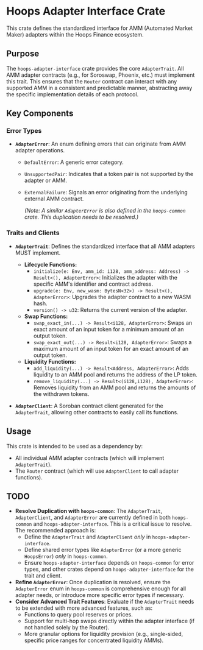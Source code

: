 # Hoops Adapter Interface Crate

This crate defines the standardized interface for AMM (Automated Market Maker) adapters within the Hoops Finance ecosystem.

## Purpose

The `hoops-adapter-interface` crate provides the core `AdapterTrait`. All AMM adapter contracts (e.g., for Soroswap, Phoenix, etc.) must implement this trait. This ensures that the `Router` contract can interact with any supported AMM in a consistent and predictable manner, abstracting away the specific implementation details of each protocol.

## Key Components

### Error Types

* **`AdapterError`**: An enum defining errors that can originate from AMM adapter operations.
  * `DefaultError`: A generic error category.
  * `UnsupportedPair`: Indicates that a token pair is not supported by the adapter or AMM.
  * `ExternalFailure`: Signals an error originating from the underlying external AMM contract.

    *(Note: A similar `AdapterError` is also defined in the `hoops-common` crate. This duplication needs to be resolved.)*

### Traits and Clients

* **`AdapterTrait`**: Defines the standardized interface that all AMM adapters MUST implement.
  * **Lifecycle Functions:**
    * `initialize(e: Env, amm_id: i128, amm_address: Address) -> Result<(), AdapterError>`: Initializes the adapter with the specific AMM's identifier and contract address.
    * `upgrade(e: Env, new_wasm: BytesN<32>) -> Result<(), AdapterError>`: Upgrades the adapter contract to a new WASM hash.
    * `version() -> u32`: Returns the current version of the adapter.
  * **Swap Functions:**
    * `swap_exact_in(...) -> Result<i128, AdapterError>`: Swaps an exact amount of an input token for a minimum amount of an output token.
    * `swap_exact_out(...) -> Result<i128, AdapterError>`: Swaps a maximum amount of an input token for an exact amount of an output token.
  * **Liquidity Functions:**
    * `add_liquidity(...) -> Result<Address, AdapterError>`: Adds liquidity to an AMM pool and returns the address of the LP token.
    * `remove_liquidity(...) -> Result<(i128,i128), AdapterError>`: Removes liquidity from an AMM pool and returns the amounts of the withdrawn tokens.

* **`AdapterClient`**: A Soroban contract client generated for the `AdapterTrait`, allowing other contracts to easily call its functions.

## Usage

This crate is intended to be used as a dependency by:

* All individual AMM adapter contracts (which will implement `AdapterTrait`).
* The `Router` contract (which will use `AdapterClient` to call adapter functions).

## TODO

* **Resolve Duplication with `hoops-common`**: The `AdapterTrait`, `AdapterClient`, and `AdapterError` are currently defined in both `hoops-common` and `hoops-adapter-interface`. This is a critical issue to resolve. The recommended approach is:
  * Define the `AdapterTrait` and `AdapterClient` *only* in `hoops-adapter-interface`.
  * Define shared error types like `AdapterError` (or a more generic `HoopsError`) *only* in `hoops-common`.
  * Ensure `hoops-adapter-interface` depends on `hoops-common` for error types, and other crates depend on `hoops-adapter-interface` for the trait and client.
* **Refine `AdapterError`**: Once duplication is resolved, ensure the `AdapterError` enum in `hoops-common` is comprehensive enough for all adapter needs, or introduce more specific error types if necessary.
* **Consider Advanced Trait Features**: Evaluate if the `AdapterTrait` needs to be extended with more advanced features, such as:
  * Functions to query pool reserves or prices.
  * Support for multi-hop swaps directly within the adapter interface (if not handled solely by the Router).
  * More granular options for liquidity provision (e.g., single-sided, specific price ranges for concentrated liquidity AMMs).
